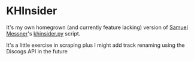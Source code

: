 # KHInsider

It's my own homegrown (and currently feature lacking) version of [Samuel Messner](https://twitter.com/obskyr)'s [khinsider.py](https://github.com/obskyr/khinsider) script.

It's a little exercise in scraping plus I might add track renaming using the Discogs API in the future